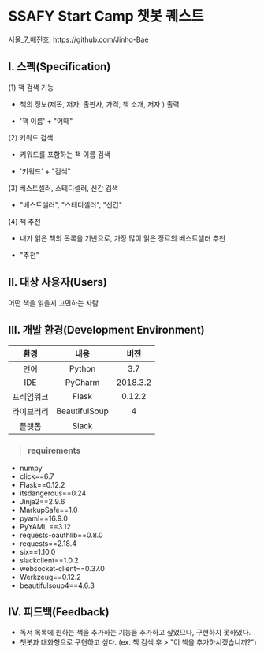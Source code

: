 SSAFY Start Camp 챗봇 퀘스트
===========================
서울_7_배진호, https://github.com/Jinho-Bae


I. 스펙(Specification)  
----------------------------
 (1) 책 검색 기능  
  - 책의 정보(제목, 저자, 출판사, 가격, 책 소개, 저자 ) 출력
  
  - '책 이름' + "어때"  
 
 (2) 키워드 검색  
  - 키워드를 포함하는 책 이름 검색  
  
  - '키워드' + "검색"  
  
 (3) 베스트셀러, 스테디셀러, 신간 검색  
  - "베스트셀러", "스테디셀러", "신간"  
  
 (4) 책 추천  
  - 내가 읽은 책의 목록을 기반으로, 가장 많이 읽은 장르의 베스트셀러 추천
  
  - "추천"  
  
II. 대상 사용자(Users)
----------------------------
 어떤 책을 읽을지 고민하는 사람
 
III. 개발 환경(Development Environment)
----------------------------
| 환경 | 내용 | 버전 |
|:-----:| :-----: | :----: |
| 언어 | Python | 3.7 |
| IDE  | PyCharm | 2018.3.2 |
| 프레임워크  | Flask | 0.12.2 | 
|라이브러리| BeautifulSoup | 4 |
|플랫폼| Slack |  |

> ### requirements
- numpy
- click==6.7
- Flask==0.12.2
- itsdangerous==0.24
- Jinja2==2.9.6
- MarkupSafe==1.0
- pyaml==16.9.0
- PyYAML ==3.12
- requests-oauthlib==0.8.0
- requests==2.18.4
- six==1.10.0
- slackclient==1.0.2
- websocket-client==0.37.0
- Werkzeug==0.12.2
- beautifulsoup4==4.6.3
   
IV. 피드백(Feedback)
----------------------------
 - 독서 목록에 원하는 책을 추가하는 기능을 추가하고 싶었으나, 구현하지 못하였다.
 - 챗봇과 대화형으로 구현하고 싶다. (ex. 책 검색 후 > "이 책을 추가하시겠습니까?")
